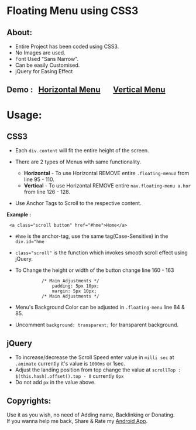 Floating Menu using CSS3
========================

About:
------
   * Entire Project has been coded using CSS3.<br>
   * No Images are used.<br>
   * Font Used "Sans Narrow".<br>
   * Can be easily Customised.<br>
   * jQuery for Easing Effect
	  
Demo : &nbsp; [Horizontal Menu](http://demo.venomvendor.com/pure-css-menu/) &nbsp; &nbsp; &nbsp; [Vertical Menu](http://demo.venomvendor.com/pure-css-menu/index2.html) 
----

Usage:
======
CSS3
----
 * Each `div.content` will fit the entire height of the screen.<br>
 * There are 2 types of Menus with same functionality.
     * __Horizontal__ -  To use Horizontal REMOVE entire `.floating-menuV` from line 95 - 110.
     *  __Vertical__ - To use Horizontal REMOVE entire `nav.floating-menu a.hor` from line 126 - 128.
		
 * Use Anchor Tags to Scroll to the respective content.

__Example :__ 
<br>

     <a class="scroll button" href="#hme">Home</a>
  *   `#hme` is the anchor-tag, use the same tag(Case-Sensitive) in the `div.id="hme` <br>
  *   `class="scroll"` is the function which invokes smooth scroll effect using jQuery.



 *    To Change the height or width of the button change  line 160 - 163

					/* Main Adjustments */
						padding: 5px 10px;
						margin: 5px 10px;
					/* Main Adjustments */
					
 * Menu's Background Color can be adjusted in `.floating-menu` line 84 & 85.
*  Uncomment `background: transparent;` for transparent background.
		
jQuery
------
   * To increase/decrease the Scroll Speed enter value in `milli sec` at `.animate` currently it's value is `1000ms` or 1sec.
   * Adjust the landing position from top change the value at `scrollTop : $(this.hash).offset().top - 0` currently `0px` 
 *   Do not add `px` in the value above.
	
Copyrights:
-----------
Use it as you wish, no need of Adding name, Backlinking or Donating.<br>
If you wanna help me back, Share & Rate my [Android App](https://play.google.com/store/apps/details?id=veevee.kfc "KFC Store Locator").
